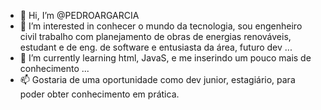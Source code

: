 - 👋 Hi, I’m @PEDROARGARCIA
- 👀 I’m interested in conhecer o mundo da tecnologia, sou engenheiro civil trabalho com planejamento de obras de energias renováveis, estudant e de eng. de software e entusiasta da área, futuro dev ...
- 🌱 I’m currently learning html, JavaS, e me inserindo um pouco mais de conhecimento ...
- 📫 Gostaria de uma oportunidade como dev junior, estagiário, para poder obter conhecimento em prática.

<!---
PEDROARGARCIA/PEDROARGARCIA is a ✨ special ✨ repository because its `README.md` (this file) appears on your GitHub profile.
You can click the Preview link to take a look at your changes.
--->
